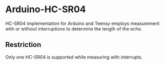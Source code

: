 # Arduino-HC-SR04
HC-SR04 implementation for Arduino and Teensy employs measurement with or without interruptions to determine the length of the echo.
## Restriction
Only one HC-SR04 is supported while measuring with interrupts. 